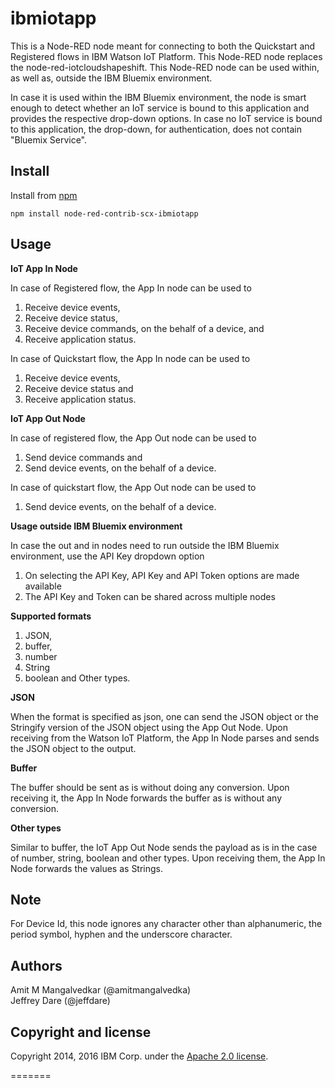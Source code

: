 ibmiotapp
========================
This is a Node-RED node meant for connecting to both the Quickstart and Registered flows in IBM Watson IoT Platform.
This Node-RED node replaces the node-red-iotcloudshapeshift. This Node-RED node can be used within, as well as, outside the IBM Bluemix environment. 
  
In case it is used within the IBM Bluemix environment, the node is smart enough to detect whether an IoT service is bound to this application and provides the respective drop-down options. 
In case no IoT service is bound to this application, the drop-down, for authentication, does not contain "Bluemix Service".  


Install
-------
Install from [npm](http://npmjs.org)
```
npm install node-red-contrib-scx-ibmiotapp
```

Usage
-------

**IoT App In Node**

In case of Registered flow, the App In node can be used to 

1. Receive device events, 
2. Receive device status, 
3. Receive device commands, on the behalf of a device, and 
4. Receive application status.  

In case of Quickstart flow, the App In node can be used to  

1. Receive device events, 
2. Receive device status and 
3. Receive application status.  


**IoT App Out Node**  

In case of registered flow, the App Out node can be used to 

1. Send device commands and 
2. Send device events, on the behalf of a device.

In case of quickstart flow, the App Out node can be used to 

1. Send device events, on the behalf of a device.


**Usage outside IBM Bluemix environment**

In case the out and in nodes need to run outside the IBM Bluemix environment, use the API Key dropdown option

1. On selecting the API Key, API Key and API Token options are made available
2. The API Key and Token can be shared across multiple nodes

**Supported formats**

1. JSON, 
2. buffer, 
3. number
4. String
5. boolean and Other types. 

**JSON**

When the format is specified as json, one can send the JSON object or the Stringify version of the JSON object using the App Out Node. Upon receiving from the Watson IoT Platform, the App In Node parses and sends the JSON object to the output.

**Buffer**

The buffer should be sent as is without doing any conversion. Upon receiving it, the App In Node forwards the buffer as is without any conversion.

**Other types**

Similar to buffer, the IoT App Out Node sends the payload as is in the case of number, string, boolean and other types. Upon receiving them, the App In Node forwards the values as Strings.


Note
-------
For Device Id, this node ignores any character other than alphanumeric, the period symbol, hyphen and the underscore character.


Authors
-------
Amit M Mangalvedkar (@amitmangalvedka)   
Jeffrey Dare (@jeffdare)  


Copyright and license
----------------------
Copyright 2014, 2016 IBM Corp. under the [Apache 2.0 license](http://www.apache.org/licenses/LICENSE-2.0).

=======